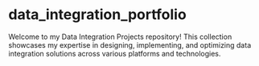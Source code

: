 # data_integration_portfolio
Welcome to my Data Integration Projects repository! This collection showcases my expertise in designing, implementing, and optimizing data integration solutions across various platforms and technologies.

